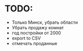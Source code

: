 # TODO:
  - Только Минск, убрать области
  - Убрать продажу комнат
  - год постройки от 2000
  - export to CSV
  - отмечать проданные
